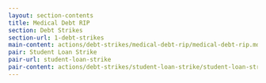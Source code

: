 ```yaml
---
layout: section-contents
title: Medical Debt RIP
section: Debt Strikes
section-url: 1-debt-strikes
main-content: actions/debt-strikes/medical-debt-rip/medical-debt-rip.md
pair: Student Loan Strike
pair-url: student-loan-strike
pair-content: actions/debt-strikes/student-loan-strike/student-loan-strike.md
---
```

